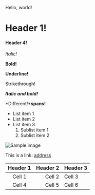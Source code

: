 Hello, world!

# Header 1!

#### Header 4!

*Italic!*

**Bold!**

__Underline!__

~~Strikethrough!~~

***Italic and bold!***

*Different!***spans!**

* List item 1
* List item 2
* List item 3
    1. Sublist item 1
    2. Sublist item 2


![](/image/sample.webp "Sample image")

This is a link: [address](https://markdownlivepreview.com/)

| Header 1 | Header 2 | Header 3 |
 | :-: | --: | :-- |
| Cell 1 | Cell 2 | Cell 3 |
| Cell 4 | Cell 5 | Cell 6 |



